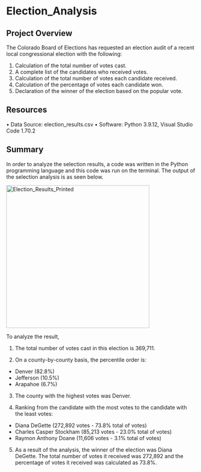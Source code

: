 # Election_Analysis

## Project Overview

The Colorado Board of Elections has requested an election audit of a recent local congressional election with the following:

1.	Calculation of the total number of votes cast.
2.	A complete list of the candidates who received votes.
3.	Calculation of the total number of votes each candidate received.
4.	Calculation of the percentage of votes each candidate won.
5.	Declaration of the winner of the election based on the popular vote.

## Resources

•	Data Source: election_results.csv
•	Software: Python 3.9.12, Visual Studio Code 1.70.2

## Summary

In order to analyze the selection results, a code was written in the Python programming language and this code was run on the terminal. The output of the selection analysis is as seen below.

<img width="381" alt="Election_Results_Printed" src="https://user-images.githubusercontent.com/26927158/193119061-b7f871b1-f8b2-4972-9dc9-13d61be57e6c.png">

To analyze the result,

1. The total number of votes cast in this election is 369,711.

2. On a county-by-county basis, the percentile order is:
* Denver (82.8%)
* Jefferson (10.5%)
* Arapahoe (6.7%)

3. The county with the highest votes was Denver.

4. Ranking from the candidate with the most votes to the candidate with the least votes:
*	Diana DeGette (272,892 votes - 73.8% total of votes)
*	Charles Casper Stockham (85,213 votes - 23.0% total of votes)
*	Raymon Anthony Doane (11,606 votes - 3.1% total of votes)

5. As a result of the analysis, the winner of the election was Diana DeGette. The total number of votes it received was 272,892 and the percentage of votes it received was calculated as 73.8%.


